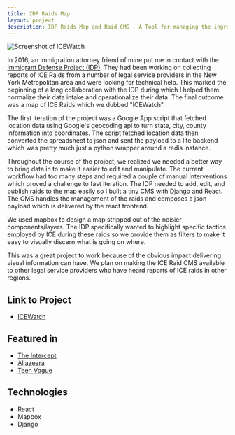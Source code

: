 ```yaml
---
title: IDP Raids Map
layout: project
description: IDP Raids Map and Raid CMS - A Tool for managing the ingress of report of ICE Raids and a map for vizualizing said raids.
---
```


![Screenshot of ICEWatch](/img/projects/idp/screen_001.png 'ICEWatch')

In 2016, an immigration attorney friend of mine put me in contact with the
<a class="link near-white dim bb" href="https://www.immigrantdefenseproject.org/">Immigrant Defense Project (IDP)</a>.
They had been working on collecting reports of ICE Raids from a number of legal service providers in the New York Metropolitan area and were looking for technical help.
This marked the beginning of a long collaboration with the IDP during which I helped them normalize their data intake and operationalize their data. The final outcome was a map of ICE Raids which we dubbed "ICEWatch".

The first iteration of the project was a Google App script that fetched location data using Google's geocoding api to turn state, city, county information into coordinates.
The script fetched location data then converted the spreadsheet to json and sent the payload to a lite backend which was pretty much just a python wrapper around a redis instance.

Throughout the course of the project, we realized we needed a better way to bring data in to make it easier to edit and manipulate. The current workflow had too many steps and required a couple of manual interventions which proved a challenge to fast iteration. The IDP needed to add, edit, and publish raids to the map easily so I built a tiny CMS with Django and React.
The CMS handles the management of the raids and composes a json payload which is delivered by the react frontend.

We used mapbox to design a map stripped out of the noisier components/layers.
The IDP specifically wanted to highlight specific tactics employed by ICE during these raids so we provide them as filters to make it easy to visually discern what is going on where.

This was a great project to work because of the obvious impact delivering visual information can have. We plan on making the ICE Raid CMS available to other legal service providers who have heard reports of ICE raids in other regions.

## Link to Project

- <a class="link near-white bb" href="https://raidsmap.immdefense.org">ICEWatch</a>

## Featured in

- <a class="link near-white bb" href="https://theintercept.com/2018/07/23/ice-raids-in-new-york/">The Intercept</a>
- <a class="link near-white bb" href="https://www.aljazeera.com/programmes/listeningpost/2018/12/ice-watch-turning-lens-immigration-agencies-181215122046031.html">Aljazeera</a>
- <a class="link near-white bb" href="https://www.teenvogue.com/story/what-happens-during-an-ice-raid">Teen Vogue</a>

## Technologies

- React
- Mapbox
- Django
